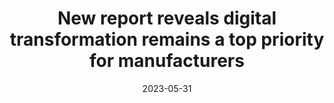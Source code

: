 ---
category:
- .nan
date: 2023-05-31
keyword_suggestion: wordpress management services
post_inspiration: https://www.themanufacturer.com/articles/new-report-reveals-digital-remains-a-top-priority-for-manufacturers/
silot_terms: digital transformation
title: New report reveals <b>digital</b> transformation remains a top priority for
  manufacturers
---